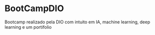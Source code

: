 # BootCampDIO
Bootcamp realizado pela DIO com intuito em IA, machine learning, deep learning e um portifolio
